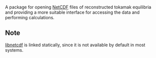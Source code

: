 A package for opening [NetCDF](https://www.unidata.ucar.edu/software/netcdf/) files of reconstructed tokamak equilibria and providing a more suitable interface for accessing the data and performing calculations.

## Note

[libnetcdf](https://github.com/Unidata/netcdf-c) is linked statically, since it is not
available by default in most systems.
